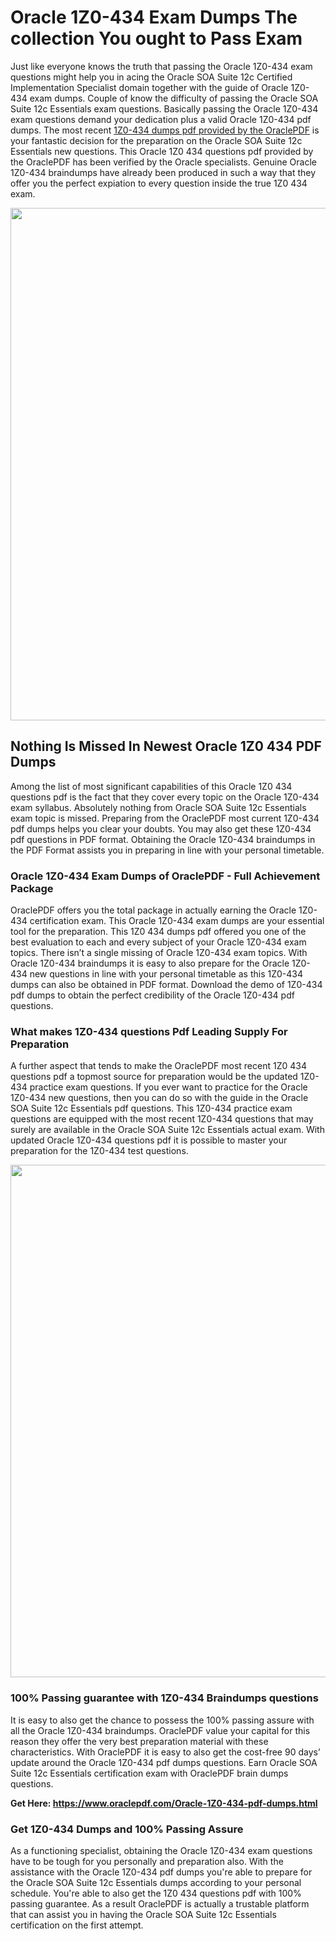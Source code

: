 <h1>Oracle 1Z0-434 Exam Dumps The collection You ought to Pass Exam</h1>
<p>Just like everyone knows the truth that passing the Oracle 1Z0-434 exam questions might help you in acing the&nbsp;Oracle SOA Suite 12c Certified Implementation Specialist&nbsp;domain together with the guide of Oracle 1Z0-434 exam dumps. Couple of know the difficulty of passing the Oracle SOA Suite 12c Essentials exam questions. Basically passing the Oracle 1Z0-434 exam questions demand your dedication plus a valid Oracle 1Z0-434 pdf dumps. The most recent&nbsp;<a href="https://www.oraclepdf.com/Oracle-1Z0-434-pdf-dumps.html">1Z0-434 dumps pdf provided by the OraclePDF</a>&nbsp;is your fantastic decision for the preparation on the Oracle SOA Suite 12c Essentials new questions. This Oracle 1Z0 434 questions pdf provided by the OraclePDF has been verified by the Oracle specialists. Genuine Oracle 1Z0-434 braindumps have already been produced in such a way that they offer you the perfect expiation to every question inside the true 1Z0 434 exam.</p>
<p><a href="https://www.oraclepdf.com/Oracle-1Z0-434-pdf-dumps.html"><img src="https://i.ibb.co/mJY6Knz/1.png" width="820" /></a></p>
<h2>Nothing Is Missed In Newest Oracle 1Z0 434 PDF Dumps</h2>
<p>Among the list of most significant capabilities of this Oracle 1Z0 434 questions pdf is the fact that they cover every topic on the Oracle 1Z0-434 exam syllabus. Absolutely nothing from Oracle SOA Suite 12c Essentials exam topic is missed. Preparing from the OraclePDF most current 1Z0-434 pdf dumps helps you clear your doubts. You may also get these 1Z0-434 pdf questions in PDF format. Obtaining the Oracle 1Z0-434 braindumps in the PDF Format assists you in preparing in line with your personal timetable.</p>
<h3>Oracle 1Z0-434 Exam Dumps of OraclePDF - Full Achievement Package</h3>
<p>OraclePDF offers you the total package in actually earning the Oracle 1Z0-434 certification exam. This Oracle 1Z0-434 exam dumps are your essential tool for the preparation. This 1Z0 434 dumps pdf offered you one of the best evaluation to each and every subject of your Oracle 1Z0-434 exam topics. There isn&rsquo;t a single missing of Oracle 1Z0-434 exam topics. With Oracle 1Z0-434 braindumps it is easy to also prepare for the Oracle 1Z0-434 new questions in line with your personal timetable as this 1Z0-434 dumps can also be obtained in PDF format. Download the demo of 1Z0-434 pdf dumps to obtain the perfect credibility of the Oracle 1Z0-434 pdf questions.</p>
<h3>What makes 1Z0-434 questions Pdf Leading Supply For Preparation</h3>
<p>A further aspect that tends to make the OraclePDF most recent 1Z0 434 questions pdf a topmost source for preparation would be the updated 1Z0-434 practice exam questions. If you ever want to practice for the Oracle 1Z0-434 new questions, then you can do so with the guide in the Oracle SOA Suite 12c Essentials pdf questions. This 1Z0-434 practice exam questions are equipped with the most recent 1Z0-434 questions that may surely are available in the Oracle SOA Suite 12c Essentials actual exam. With updated Oracle 1Z0-434 questions pdf it is possible to master your preparation for the 1Z0-434 test questions.</p>
<p><img src="https://i.ibb.co/TWQ7T6D/2.png" width="820" /></p>
<h3>100% Passing guarantee with 1Z0-434 Braindumps questions</h3>
<p>It is easy to also get the chance to possess the 100% passing assure with all the Oracle 1Z0-434 braindumps. OraclePDF value your capital for this reason they offer the very best preparation material with these characteristics. With OraclePDF it is easy to also get the cost-free 90 days&rsquo; update around the Oracle 1Z0-434 pdf dumps questions. Earn Oracle SOA Suite 12c Essentials certification exam with&nbsp;OraclePDF&nbsp;brain dumps questions.</p>
<p><strong>Get Here: <a href="https://www.oraclepdf.com/Oracle-1Z0-434-pdf-dumps.html">https://www.oraclepdf.com/Oracle-1Z0-434-pdf-dumps.html</a></strong></p>
<h3>Get 1Z0-434&nbsp;Dumps&nbsp;and 100% Passing Assure</h3>
<p>As a functioning specialist, obtaining the Oracle 1Z0-434 exam questions have to be tough for you personally and preparation also. With the assistance with the Oracle 1Z0-434 pdf dumps you're able to prepare for the Oracle SOA Suite 12c Essentials dumps according to your personal schedule. You're able to also get the 1Z0 434 questions pdf with 100% passing guarantee. As a result OraclePDF is actually a trustable platform that can assist you in having the Oracle SOA Suite 12c Essentials certification on the first attempt.</p>
